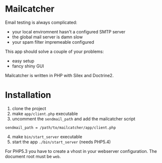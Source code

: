 Mailcatcher
===========

Email testing is always complicated:

- your local enviromnent hasn't a configured SMTP server
- the global mail server is damn slow
- your spam filter impremeable configured

This app should solve a couple of your problems:

- easy setup
- fancy shiny GUI

Mailcatcher is written in PHP with Silex and Doctrine2.

Installation
============

1. clone the project
2. make `app/client.php` executable
3. uncomment the `sendmail_path` and add the mailcatcher script
```
sendmail_path = /path/to/mailcatcher/app/client.php
```
4. make `bin/start_server` executable
5. start the app `./bin/start_server` (needs PHP5.4)

For PHP5.3 you have to create a vhost in your webserver configuration. The document root must be `web`.

